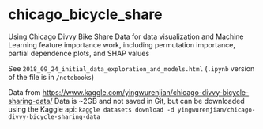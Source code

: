 # chicago_bicycle_share
Using Chicago Divvy Bike Share Data for data visualization and Machine Learning feature importance work, including permutation importance, partial dependence plots, and SHAP values

See `2018_09_24_initial_data_exploration_and_models.html` (`.ipynb` version of the file is in `/notebooks`)

Data from https://www.kaggle.com/yingwurenjian/chicago-divvy-bicycle-sharing-data/
Data is ~2GB and not saved in Git, but can be downloaded using the Kaggle api:
`kaggle datasets download -d yingwurenjian/chicago-divvy-bicycle-sharing-data`
